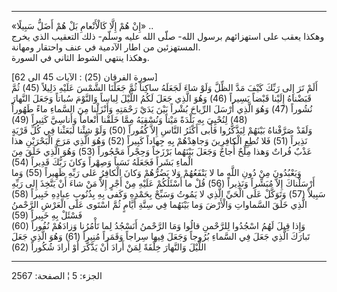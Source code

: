 ------------------------------------------------------------------------

«إِنْ هُمْ إِلَّا كَالْأَنْعامِ بَلْ هُمْ أَضَلُّ سَبِيلًا» ..  
وهكذا يعقب على استهزائهم برسول الله- صلّى الله عليه وسلّم- ذلك التعقيب
الذي يخرج المستهزئين من اطار الآدمية في عنف واحتقار ومهانة.  
وهكذا ينتهي الشوط الثاني في السورة.  
  
\[سورة الفرقان (25) : الآيات 45 الى 62\]  
أَلَمْ تَرَ إِلى رَبِّكَ كَيْفَ مَدَّ الظِّلَّ وَلَوْ شاءَ لَجَعَلَهُ ساكِناً ثُمَّ جَعَلْنَا الشَّمْسَ عَلَيْهِ دَلِيلاً
(45) ثُمَّ قَبَضْناهُ إِلَيْنا قَبْضاً يَسِيراً (46) وَهُوَ الَّذِي جَعَلَ لَكُمُ اللَّيْلَ لِباساً وَالنَّوْمَ
سُباتاً وَجَعَلَ النَّهارَ نُشُوراً (47) وَهُوَ الَّذِي أَرْسَلَ الرِّياحَ بُشْراً بَيْنَ يَدَيْ رَحْمَتِهِ
وَأَنْزَلْنا مِنَ السَّماءِ ماءً طَهُوراً (48) لِنُحْيِيَ بِهِ بَلْدَةً مَيْتاً وَنُسْقِيَهُ مِمَّا خَلَقْنا
أَنْعاماً وَأَناسِيَّ كَثِيراً (49)  
وَلَقَدْ صَرَّفْناهُ بَيْنَهُمْ لِيَذَّكَّرُوا فَأَبى أَكْثَرُ النَّاسِ إِلاَّ كُفُوراً (50) وَلَوْ شِئْنا لَبَعَثْنا
فِي كُلِّ قَرْيَةٍ نَذِيراً (51) فَلا تُطِعِ الْكافِرِينَ وَجاهِدْهُمْ بِهِ جِهاداً كَبِيراً (52) وَهُوَ
الَّذِي مَرَجَ الْبَحْرَيْنِ هذا عَذْبٌ فُراتٌ وَهذا مِلْحٌ أُجاجٌ وَجَعَلَ بَيْنَهُما بَرْزَخاً وَحِجْراً
مَحْجُوراً (53) وَهُوَ الَّذِي خَلَقَ مِنَ الْماءِ بَشَراً فَجَعَلَهُ نَسَباً وَصِهْراً وَكانَ رَبُّكَ قَدِيراً
(54)  
وَيَعْبُدُونَ مِنْ دُونِ اللَّهِ ما لا يَنْفَعُهُمْ وَلا يَضُرُّهُمْ وَكانَ الْكافِرُ عَلى رَبِّهِ ظَهِيراً
(55) وَما أَرْسَلْناكَ إِلاَّ مُبَشِّراً وَنَذِيراً (56) قُلْ ما أَسْئَلُكُمْ عَلَيْهِ مِنْ أَجْرٍ إِلاَّ مَنْ
شاءَ أَنْ يَتَّخِذَ إِلى رَبِّهِ سَبِيلاً (57) وَتَوَكَّلْ عَلَى الْحَيِّ الَّذِي لا يَمُوتُ وَسَبِّحْ بِحَمْدِهِ
وَكَفى بِهِ بِذُنُوبِ عِبادِهِ خَبِيراً (58) الَّذِي خَلَقَ السَّماواتِ وَالْأَرْضَ وَما بَيْنَهُما فِي
سِتَّةِ أَيَّامٍ ثُمَّ اسْتَوى عَلَى الْعَرْشِ الرَّحْمنُ فَسْئَلْ بِهِ خَبِيراً (59)  
وَإِذا قِيلَ لَهُمُ اسْجُدُوا لِلرَّحْمنِ قالُوا وَمَا الرَّحْمنُ أَنَسْجُدُ لِما تَأْمُرُنا وَزادَهُمْ
نُفُوراً (60) تَبارَكَ الَّذِي جَعَلَ فِي السَّماءِ بُرُوجاً وَجَعَلَ فِيها سِراجاً وَقَمَراً مُنِيراً
(61) وَهُوَ الَّذِي جَعَلَ اللَّيْلَ وَالنَّهارَ خِلْفَةً لِمَنْ أَرادَ أَنْ يَذَّكَّرَ أَوْ أَرادَ شُكُوراً (62)

------------------------------------------------------------------------

الجزء: 5 ¦ الصفحة: 2567
